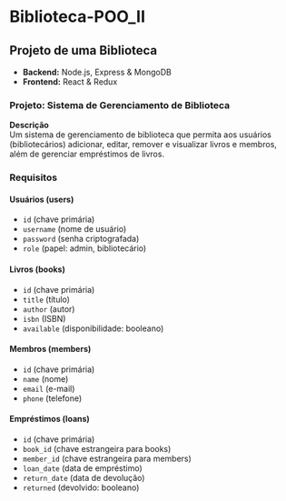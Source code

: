 # Biblioteca-POO_II

## Projeto de uma Biblioteca 

- **Backend:** Node.js, Express & MongoDB
- **Frontend:** React & Redux 

### Projeto: Sistema de Gerenciamento de Biblioteca

**Descrição**  
Um sistema de gerenciamento de biblioteca que permita aos usuários (bibliotecários) adicionar, editar, remover e visualizar livros e membros, além de gerenciar empréstimos de livros.

### Requisitos

#### Usuários (users)

- `id` (chave primária)
- `username` (nome de usuário)
- `password` (senha criptografada)
- `role` (papel: admin, bibliotecário)

#### Livros (books)

- `id` (chave primária)
- `title` (título)
- `author` (autor)
- `isbn` (ISBN)
- `available` (disponibilidade: booleano)

#### Membros (members)

- `id` (chave primária)
- `name` (nome)
- `email` (e-mail)
- `phone` (telefone)

#### Empréstimos (loans)

- `id` (chave primária)
- `book_id` (chave estrangeira para books)
- `member_id` (chave estrangeira para members)
- `loan_date` (data de empréstimo)
- `return_date` (data de devolução)
- `returned` (devolvido: booleano)